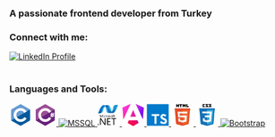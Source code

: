 <h3 align="left">A passionate frontend developer from Turkey</h3>

<h3 align="left">Connect with me:</h3>
<div align="left">
  <span>
    <a href="https://www.linkedin.com/in/yavuz-yele%C4%9Fen-155a0a293/" target="_blank">
      <img src="https://raw.githubusercontent.com/rahuldkjain/github-profile-readme-generator/master/src/images/icons/Social/linked-in-alt.svg" alt="LinkedIn Profile" height="30" width="40" />
    </a>
  </span>
</div>

<br />

<h3 align="left">Languages and Tools:</h3>
<div align="left">
  <span>
      <img href="https://www.cprogramming.com/" target="_blank" rel="noreferrer"  src="https://raw.githubusercontent.com/devicons/devicon/master/icons/c/c-original.svg" alt="C" width="40" height="40"/> 
   
  </span>
  <span>
    <a href="https://www.w3schools.com/cs/" target="_blank" rel="noreferrer">
      <img src="https://raw.githubusercontent.com/devicons/devicon/master/icons/csharp/csharp-original.svg" alt="C#" width="40" height="40"/> 
    </a>
  </span>
  <span>
    <a href="https://www.microsoft.com/en-us/sql-server" target="_blank" rel="noreferrer"> 
      <img src="https://www.svgrepo.com/show/303229/microsoft-sql-server-logo.svg" alt="MSSQL" width="40" height="40"/> 
    </a>
  </span>
  <span>
    <a href="https://dotnet.microsoft.com/" target="_blank" rel="noreferrer"> 
      <img src="https://raw.githubusercontent.com/devicons/devicon/master/icons/dot-net/dot-net-original-wordmark.svg" alt=".NET" width="40" height="40"/> 
    </a>
  </span>
  <span>
    <a href="https://angular.io/" target="_blank" rel="noreferrer">
      <img src="https://raw.githubusercontent.com/devicons/devicon/master/icons/angular/angular-original.svg" alt="Angular" width="40" height="40"/> 
    </a>
  </span>
  <span>
    <a href="https://www.typescriptlang.org/" target="_blank" rel="noreferrer"> 
      <img src="https://raw.githubusercontent.com/devicons/devicon/master/icons/typescript/typescript-original.svg" alt="TypeScript" width="40" height="40"/> 
    </a>
  </span>
  <span>
    <a href="https://www.w3.org/html/" target="_blank" rel="noreferrer"> 
      <img src="https://raw.githubusercontent.com/devicons/devicon/master/icons/html5/html5-original-wordmark.svg" alt="HTML5" width="40" height="40"/> 
    </a>
  </span>
  <span>
    <a href="https://www.w3schools.com/css/" target="_blank" rel="noreferrer"> 
      <img src="https://raw.githubusercontent.com/devicons/devicon/master/icons/css3/css3-original-wordmark.svg" alt="CSS3" width="40" height="40"/> 
    </a>
  </span>
  <span>
    <a href="https://getbootstrap.com" target="_blank" rel="noreferrer"> 
      <img src="https://cdn.worldvectorlogo.com/logos/bootstrap-4.svg" alt="Bootstrap" width="40" height="40"/> 
    </a>
  </span>
</div>
